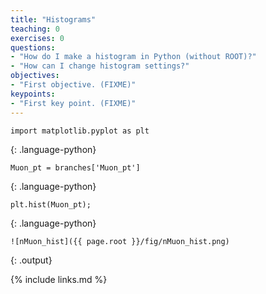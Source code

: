 ```yaml
---
title: "Histograms"
teaching: 0
exercises: 0
questions:
- "How do I make a histogram in Python (without ROOT)?"
- "How can I change histogram settings?"
objectives:
- "First objective. (FIXME)"
keypoints:
- "First key point. (FIXME)"
---
```


~~~
import matplotlib.pyplot as plt
~~~
{: .language-python}

~~~
Muon_pt = branches['Muon_pt']
~~~
{: .language-python}

~~~
plt.hist(Muon_pt);
~~~
{: .language-python}
~~~
![nMuon_hist]({{ page.root }}/fig/nMuon_hist.png)
~~~
{: .output}

{% include links.md %}

